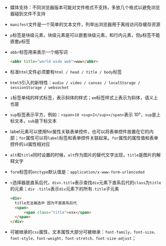 * 媒体支持：不同浏览器版本可能对文件格式不支持，多放几个格式以避免浏览器碰到文件不支持

* `manifest`文件是一个简单的文本文件，列举出浏览器用于离线访问存缓存资源

* `p`标签是块级元素，块级元素是可以嵌套块级元素，和行内元素，但`p`标签不能嵌套`p`标签

* `abbr`标签用来表示一个缩写词

  ```html
  <abbr title="world wide web">www</abbr>
  ```

* 标准`html`文件必须要有`html / head / title / body`标签

* `html5`引入的新特性：`audio / video / canvas / localStorage / sessionStorage / websocket`

* `i`标签单纯的样式标签，表示斜体的样式；`em`标签样式上表示为斜体，语义上也是

* `sup`标签表示平方，例如：`<span>10 <sup>2</sup></span>`表示 10²，`sup`是上标文本，`sub`是下标文本

* label元素可以使用for属性关联表单控件，也可以将表单控件放置在它的内部；`for`属性可以将`label`标签和表单控件关联起来。`for`属性的属性值和表单控件的`id`属性相对应

* `alt`和`title`同时设置的时候，`alt`作为图片的替代文字出现，`title`是图片的解释文字

* `form`标签的`enctype`默认值是：`application/x-www-form-urlencoded`

* `>`选择器是直系后代，`div>.title`表示查找`div`元素下直系后代的`class`为`title`的元素；`div .title`表示`div`元素下的所有`.title`子元素

  ```html
  <div>
    title无法被选中 因为不是直系后代
  	<span>
    	<span class="title">xxx</span>
    </span>
  </div>
  ```

* 可被继承的`css`属性，文本属性大部分可被继承：`font-family，font-size，font-style，font-weight，font-stretch，font-size-adjust`；